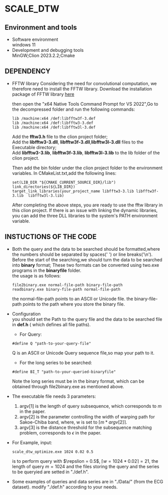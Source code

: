 # SCALE_DTW
## Environment and tools
+ Software environment  
  windows 11
+ Development and debugging tools  
  MinGW;Clion 2023.2.2;Cmake
## DEPENDENCY
+ FFTW library
  Considering the need for convolutional computation, we therefore need to install the FFTW library.
  Download the installation package of FFTW library [here](https://fftw.org/install/windows.html)

  then open the "x64 Native Tools Command Prompt for VS 2022",Go to the decompressed folder and run the following commands:
  
  ```
  lib /machine:x64 /def:libfftw3f-3.def  
  lib /machine:x64 /def:libfftw3-3.def  
  lib /machine:x64 /def:libfftw3l-3.def
   ```
  Add the **fftw3.h** file to the clion project folder;  
  Add the **libfftw3-3.dll**, **libfftw3f-3.dll**,**libfftw3l-3.dll** files to the Executable directory;  
  Add **libfftw3-3.lib**, **libfftw3f-3.lib**, **libfftw3l-3.lib** to the lib folder of the clion project.

  Then add the bin folder under the clion project folder to the environment variables.
  In CMakeList.txt,add the following lines:
  ```
  set(LIB_DIR "${CMAKE_CURRENT_SOURCE_DIR}/lib")
  link_directories(${LIB_DIR})
  target_link_libraries(your_project_name libfftw3-3.lib libfftw3f-3.lib  libfftw3l-3.lib)
  ```
  After completing the above steps, you are ready to use the fftw library in this clion project.
  If there is an issue with linking the dynamic libraries, you can add the three DLL libraries to the system's PATH environment variable.
## INSTUCTIONS OF THE CODE
+ Both the query and the data to be searched should be formatted,where the numbers should be separated by spaces(' ') or line breaks('\n').  
  Before the start of the searching,we should turn the data to be searched into **binary** format;
  These two formats can be converted using two.exe programs in the **binaryfile** folder.  
  the usage is as follows:
  ```
  file2binary.exe normal-file-path binary-file-path
  readbinary.exe binary-file-path normal-file-path
  ```
  the normal-file-path points to an ASCII or Unicode file.
  the binary-file-path points to the path where you store the binary file.

+ Configuration  
  you should set the Path to the query file and the data to be searched file in **def.h** ( which defines all file paths).

  + For Query: 
  ```
  #define Q "path-to-your-query-file"
  ```
  Q is an ASCII or Unicode Query sequence file,so map your path to it.
  
  + For the long series to be searched:
  ```
  #define BI_T "path-to-your-queried-binaryfile"
  ```
  Note the long series must be in the binary format, which can be obtained through file2binary.exe as mentioned above.

+ The executable file needs 3 parameters:
  1. argv[1] is the length of query subsequence, which corresponds to $m$ in the paper.
  2. argv[2] is the parameter controlling the width of warping path for Sakoe-Chiba band,
where, w is set to  $\lceil m * argv[2] \rceil$.
  3. argv[3] is the distance threshold for the subsequence matching problem, corresponds to $\epsilon$ in the paper.
+ For Example, 
  input:
  ```
  scale_dtw_optimize.exe 1024 0.02 0.5
  ```
  is to perform query with $\repslion = 0.5$, $\lceil w= 1024* 0.02 \rceil =21$, the length of query $m=1024$ and the files storing the query and the series to be queryied are setted in "./def.h".
+ Some examples of queries and data series  are in "./Data/" (from the ECG dataset).
  modify  "./def.h"  according to your needs.
  

  
  

  
